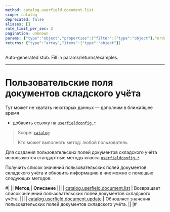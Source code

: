 ```yaml
---
method: catalog.userfield.document.list
scope: catalog
deprecated: false
aliases: []
rate_limit_per_sec: 2
pagination: unknown
params: {"type":"object","properties":{"filter":{"type":"object"},"order":{"type":"object"},"select":{"type":"array","items":{"type":"string"}},"start":{"type":["integer","string"]}}}
returns: {"type":"array","items":{"type":"object"}}
---
```


Auto-generated stub. Fill in params/returns/examples.

---

# Пользовательские поля документов складского учёта



Тут может не хватать некоторых данных — дополним в ближайшее время







- добавить ссылку на [`userfieldconfig.*`](.)
  




> Scope: [`catalog`](../../scopes/permissions.md)
>
> Кто может выполнять метод: любой пользователь

Для создания пользовательских полей документов складского учёта используются стандартные методы класса [`userfieldconfig.*`](.).

Получить список значений пользовательских полей документов складского учёта и обновить информацию в них можно с помощью следующих методов:

#|
|| **Метод** | **Описание** ||
|| [catalog.userfield.document.list](./catalog-userfield-document-list.md) | Возвращает список значений пользовательских полей документов складского учёта. ||
|| [catalog.userfield.document.update](./catalog-userfield-document-update.md) | Обновляет значения пользовательских полей документов складского учёта. ||
|#

